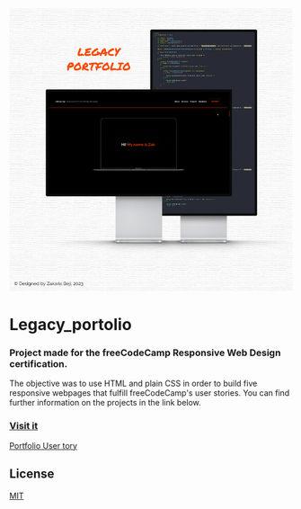 ![banner](https://github.com/z-bj/Legacy_portolio/blob/master/Legacy_portfolio.png)

# Legacy_portolio
### Project made for the freeCodeCamp Responsive Web Design certification. 

The objective was to use HTML and plain CSS in order to build five responsive webpages that fulfill freeCodeCamp's user stories.
You can find further information on the projects in the link below.

### [Visit it](https://z-bj.github.io/Legacy_portolio/)

[Portfolio User tory](https://github.com/z-bj/Legacy_portolio/blob/master/User_story.md)

## License

[MIT](https://choosealicense.com/licenses/mit/)
